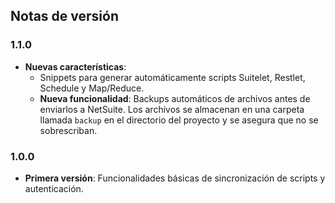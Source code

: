 ## Notas de versión

### 1.1.0
* **Nuevas características**:
  - Snippets para generar automáticamente scripts Suitelet, Restlet, Schedule y Map/Reduce.
  - **Nueva funcionalidad**: Backups automáticos de archivos antes de enviarlos a NetSuite. Los archivos se almacenan en una carpeta llamada `backup` en el directorio del proyecto y se asegura que no se sobrescriban.

### 1.0.0
* **Primera versión**: Funcionalidades básicas de sincronización de scripts y autenticación.
